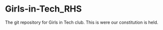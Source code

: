 # Girls-in-Tech_RHS
The git repository for Girls in Tech club. This is were our constitution is held.
